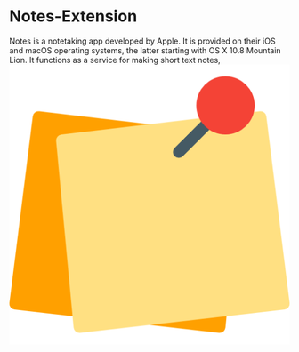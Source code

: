# Notes-Extension
Notes is a notetaking app developed by Apple. It is provided on their iOS and macOS operating systems, the latter starting with OS X 10.8 Mountain Lion. It functions as a service for making short text notes, 
<br>
<img src="https://github.com/sanjayengineer121/Notes-Extension/blob/main/logo.png">
